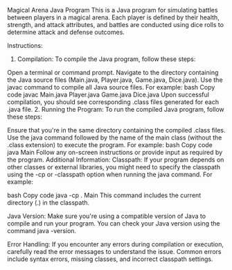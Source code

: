 Magical Arena Java Program
This is a Java program for simulating battles between players in a magical arena. Each player is defined by their health, strength, and attack attributes, and battles are conducted using dice rolls to determine attack and defense outcomes.

Instructions:
1. Compilation:
To compile the Java program, follow these steps:

Open a terminal or command prompt.
Navigate to the directory containing the Java source files (Main.java, Player.java, Game.java, Dice.java).
Use the javac command to compile all Java source files. For example:
bash
Copy code
javac Main.java Player.java Game.java Dice.java
Upon successful compilation, you should see corresponding .class files generated for each .java file.
2. Running the Program:
To run the compiled Java program, follow these steps:

Ensure that you're in the same directory containing the compiled .class files.
Use the java command followed by the name of the main class (without the .class extension) to execute the program. For example:
bash
Copy code
java Main
Follow any on-screen instructions or provide input as required by the program.
Additional Information:
Classpath: If your program depends on other classes or external libraries, you might need to specify the classpath using the -cp or -classpath option when running the java command. For example:

bash
Copy code
java -cp . Main
This command includes the current directory (.) in the classpath.

Java Version: Make sure you're using a compatible version of Java to compile and run your program. You can check your Java version using the command java -version.

Error Handling: If you encounter any errors during compilation or execution, carefully read the error messages to understand the issue. Common errors include syntax errors, missing classes, and incorrect classpath settings.